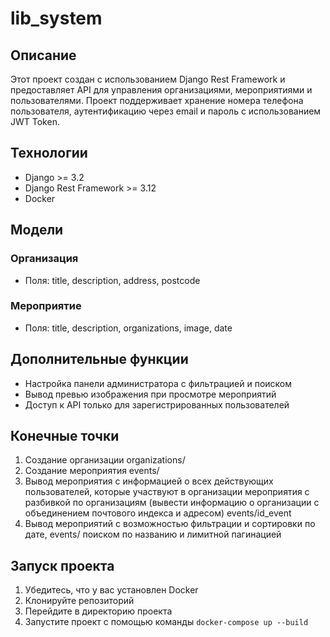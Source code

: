 # lib_system

## Описание
Этот проект создан с использованием Django Rest Framework и предоставляет API для управления организациями, мероприятиями и пользователями. Проект поддерживает хранение номера телефона пользователя, аутентификацию через email и пароль с использованием JWT Token.

## Технологии
- Django >= 3.2
- Django Rest Framework >= 3.12
- Docker

## Модели
### Организация
- Поля: title, description, address, postcode

### Мероприятие
- Поля: title, description, organizations, image, date

## Дополнительные функции
- Настройка панели администратора с фильтрацией и поиском
- Вывод превью изображения при просмотре мероприятий
- Доступ к API только для зарегистрированных пользователей


## Конечные точки
1. Создание организации   organizations/
2. Создание мероприятия          events/
3. Вывод мероприятия с информацией о всех действующих пользователей,
   которые участвуют в организации мероприятия с разбивкой по организациям
    (вывести информацию о организации с объединением почтового индекса и адресом)     events/id_event
4. Вывод мероприятий с возможностью фильтрации и сортировки по дате,                  events/
   поиском по названию и лимитной пагинацией

## Запуск проекта
1. Убедитесь, что у вас установлен Docker
2. Клонируйте репозиторий
3. Перейдите в директорию проекта
4. Запустите проект с помощью команды `docker-compose up --build`
